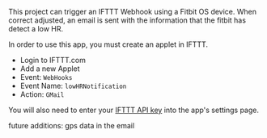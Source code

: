 

This project can trigger an IFTTT Webhook using a Fitbit OS device. When correct adjusted, an email is sent with the information that the fitbit has detect a low HR.

In order to use this app, you must create an applet in IFTTT.

* Login to IFTTT.com
* Add a new Applet
* Event: `WebHooks`
* Event Name: `lowHRNotification`
* Action: `GMail`

You will also need to enter your [IFTTT API
key](https://ifttt.com/services/maker_webhooks/settings) into the app's settings
page.

future additions: 
gps data in the email
